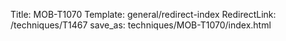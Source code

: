 Title: MOB-T1070
Template: general/redirect-index
RedirectLink: /techniques/T1467
save_as: techniques/MOB-T1070/index.html